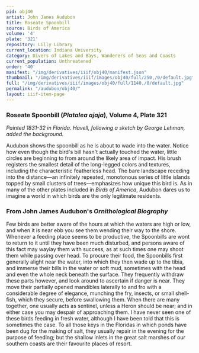```yaml
---
pid: obj40
artist: John James Audubon
title: Roseate Spoonbill
source: Birds of America
volume: '4'
plate: '321'
repository: Lilly Library
current_location: Indiana University
category: Divers of Lakes and Bays, Wanderers of Seas and Coasts
current_population: Unthreatened
order: '40'
manifest: "/img/derivatives/iiif/obj40/manifest.json"
thumbnail: "/img/derivatives/iiif/images/obj40/full/250,/0/default.jpg"
full: "/img/derivatives/iiif/images/obj40/full/1140,/0/default.jpg"
permalink: "/audubon/obj40/"
layout: iiif-item-page
---
```

### Roseate Spoonbill (_Platalea ajaja_), Volume 4, Plate 321

_Painted 1831-32 in Florida. Havell, following a sketch by George Lehman, added the background._

Audubon shows the spoonbill as he is about to wade into the water. Notice how even though the bird's bill hasn't actually touched the water, little circles are beginning to from around the likely area of impact. His brush registers the smallest detail of the long-legged colors and textures, including the characteristic featherless head. The bare landscape receding into the distance—an infinitely repeated, monotonous series of little islands topped by small clusters of trees—emphasizes how unique this bird is. As in many of the other plates included in _Birds of America_, Audubon dares us to imagine a world in which birds are the only legitimate residents.

### From John James Audubon's _Ornithological Biography_

Few birds are better aware of the hours at which the waters are high or low, and when it is near ebb you see them wending their way to the shore. Whenever a feeding place seems to be productive, the Spoonbills are wont to return to it until they have been much disturbed, and persons aware of this fact may waylay them with success, as at such times one may shoot them while passing over head. To procure their food, the Spoonbills first generally alight near the water, into which they then wade up to the tibia, and immerse their bills in the water or soft mud, sometimes with the head and even the whole neck beneath the surface. They frequently withdraw these parts however, and look around to ascertain if danger is near. They move their partially opened mandibles laterally to and fro with a considerable degree of elegance, munching the fry, insects, or small shell-fish, which they secure, before swallowing them. When there are many together, one usually acts as sentinel, unless a Heron should be near; and in either case you may despair of approaching them. I have never seen one of these birds feeding in fresh water, although I have been told that this is sometimes the case. To all those keys in the Floridas in which ponds have been dug for the making of salt, they usually repair in the evening for the purpose of feeding; but the shallow inlets in the great salt marshes of our southern coasts are their favourite places of resort.
